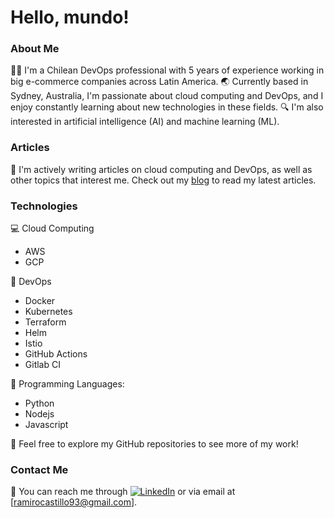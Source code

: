 # Hello, mundo!

### About Me

👨‍💼 I'm a Chilean DevOps professional with 5 years of experience working in big e-commerce companies across Latin America. 🌏 Currently based in Sydney, Australia, I'm passionate about cloud computing and DevOps, and I enjoy constantly learning about new technologies in these fields. 🔍 I'm also interested in artificial intelligence (AI) and machine learning (ML).

### Articles

📝 I'm actively writing articles on cloud computing and DevOps, as well as other topics that interest me. Check out my [blog](https://medium.com/@noobops) to read my latest articles.

### Technologies

💻 Cloud Computing
- AWS
- GCP

🚀 DevOps
- Docker
- Kubernetes
- Terraform
- Helm
- Istio
- GitHub Actions
- Gitlab CI

🤖 Programming Languages:
- Python
- Nodejs
- Javascript

<!-- ### Projects

🔨 Here are a few of the projects I'm currently working on:

- [Project 1](yourproject1link): A cloud-based microservices application built with Docker and Kubernetes.
- [Project 2](yourproject2link): An automated CI/CD pipeline for deploying applications using Jenkins and Ansible.
- [Project 3](yourproject3link): A machine learning project that uses TensorFlow to classify images. -->

👀 Feel free to explore my GitHub repositories to see more of my work!

### Contact Me

📩 You can reach me through [![LinkedIn](https://img.shields.io/badge/-LinkedIn-blue?logo=linkedin)](https://www.linkedin.com/in/yourlinkedin/) or via email at [ramirocastillo93@gmail.com].
